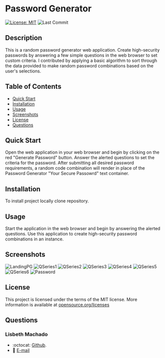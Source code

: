 # Password Generator

[![License: MIT](https://img.shields.io/badge/License-MIT-yellow.svg)](https://opensource.org/licenses/MIT)
![Last Commit](https://img.shields.io/github/last-commit/lisbethmachado/password-generator)

## Description

This is a random password generator web application. Create high-security passwords by answering a few simple questions in the web browser to set custom criteria. I contributed by applying a basic algorithm to sort through the data provided to make random password combinations based on the user's selections.

## Table of Contents    
* [Quick Start](#quick-start)
* [Installation](#installation)
* [Usage](#usage)
* [Screenshots](#screenshots)
* [License](#license)
* [Questions](#questions)  

## Quick Start
Open the web application in your web browser and begin by clicking on the red "Generate Password" button. Answer the alerted questions to set the criteria for the password. After submitting all desired password requirements, a random code combination will render in place of the Password Generator "Your Secure Passowrd" text container.

## Installation
To install project locally clone repository.


## Usage 
Start the application in the web browser and begin by answering the alerted questions. Use this application to create high-security password combinations in an instance.
      
## Screenshots

![LandingPG](./assets/landing-pg.png)
![QSeries1](./assets/q-series-1.png)
![QSeries2](./assets/q-series-2.png)
![QSeries3](./assets/q-series-3.png)
![QSeries4](./assets/q-series-4.png)
![QSeries5](./assets/q-series-5.png)
![QSeries6](./assets/q-series-6.png)
![Password](./assets/password.png)


## License
This project is licensed under the terms of the MIT license. 
More information is available at [opensource.org/licenses](https://opensource.org/licenses/MIT)

## Questions
### Lisbeth Machado
* :octocat: [Github](http://www.github.com/lisbethmachado).
* 📧 [E-mail](mailto:lisbeth.webdev@gmail.com)
